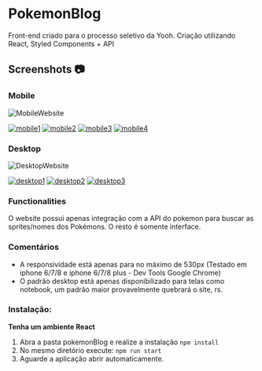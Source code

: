 # PokemonBlog

Front-end criado para o processo seletivo da Yooh.
Criação utilizando React, Styled Components + API

## Screenshots :camera:

### Mobile
![MobileWebsite](https://media.giphy.com/media/KqURoSl6pcwjDmhvTt/giphy.gif)

<a href="https://imgbb.com/"><img src="https://i.ibb.co/3TqXrdY/mobile1.png" alt="mobile1" border="0"></a>
<a href="https://imgbb.com/"><img src="https://i.ibb.co/ykKm7fW/mobile2.png" alt="mobile2" border="0"></a>
<a href="https://imgbb.com/"><img src="https://i.ibb.co/HPJdVMK/mobile3.png" alt="mobile3" border="0"></a>
<a href="https://imgbb.com/"><img src="https://i.ibb.co/PD8S6nZ/mobile4.png" alt="mobile4" border="0"></a>

### Desktop

![DesktopWebsite](https://media.giphy.com/media/f5EP6A6wn5Sk12krNp/giphy.gif)


<a href="https://ibb.co/SvFnxM8"><img src="https://i.ibb.co/6sjPZTx/desktop1.png" alt="desktop1" border="0"></a>
<a href="https://ibb.co/7XDsDGW"><img src="https://i.ibb.co/NsqcqLj/desktop2.png" alt="desktop2" border="0"></a>
<a href="https://ibb.co/7NGQy97"><img src="https://i.ibb.co/VpvxBKX/desktop3.png" alt="desktop3" border="0"></a>


### Functionalities
O website possui apenas integração com a API do pokemon para buscar as sprites/nomes dos Pokémons.
O resto é somente interface.

### Comentários

- A responsividade está apenas para no máximo de 530px (Testado em iphone 6/7/8 e iphone 6/7/8 plus - Dev Tools Google Chrome)
- O padrão desktop está apenas disponibilizado para telas como notebook, um padrão maior provavelmente quebrará o site, rs.

### Instalação:
**Tenha um ambiente React**
1. Abra a pasta pokemonBlog e realize a instalação ```npm install```
2. No mesmo diretório execute: ```npm run start```
3. Aguarde a aplicação abrir automaticamente.


